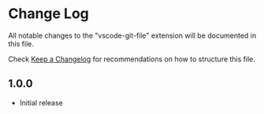 # Change Log

All notable changes to the "vscode-git-file" extension will be documented in this file.

Check [Keep a Changelog](http://keepachangelog.com/) for recommendations on how to structure this file.

## 1.0.0

- Initial release

